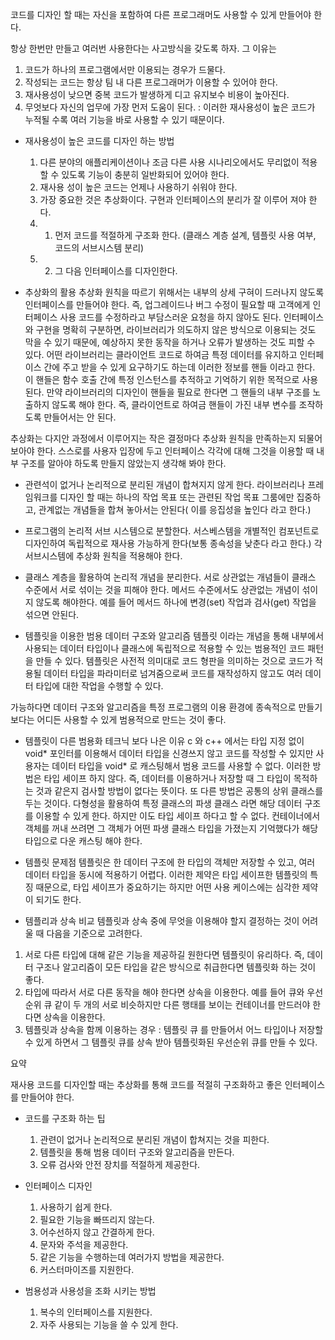 코드를 디자인 할 때는 자신을 포함하여 다른 프로그래머도 사용할 수 있게 만들어야 한다.

항상 한번만 만들고 여러번 사용한다는 사고방식을 갖도록 하자.
그 이유는 
1. 코드가 하나의 프로그램에서만 이용되는 경우가 드물다.
2. 작성되는 코드는 항상 팀 내 다른 프로그래머가 이용할 수 있어야 한다.
3. 재사용성이 낮으면 중복 코드가 발생하게 디고 유지보수 비용이 높아진다.
4. 무엇보다 자신의 업무에 가장 먼저 도움이 된다. : 이러한 재사용성이 높은 코드가 누적될 수록 여러 기능을 바로 사용할 수 있기 때문이다.

- 재사용성이 높은 코드를 디자인 하는 방법
  1. 다른 분야의 애플리케이션이나 조금 다른 사용 시나리오에서도 무리없이 적용할 수 있도록 기능이 충분히 일반화되어 있어야 한다.
  2. 재사용 성이 높은 코드는 언제나 사용하기 쉬워야 한다. 
  3. 가장 중요한 것은 추상화이다. 구현과 인터페이스의 분리가 잘 이루어 져야 한다.
    3. 1. 먼저 코드를 적절하게 구조화 한다. (클래스 계층 설계, 템플릿 사용 여부, 코드의 서브시스템 분리)
    3. 2. 그 다음 인터페이스를 디자인한다. 

- 추상화의 활용
추상화 원칙을 따르기 위해서는 내부의 상세 구혀이 드러나지 않도록 인터페이스를 만들어야 한다.
즉, 업그레이드나 버그 수정이 필요할 때 고객에게 인터페이스 사용 코드를 수정하라고 부담스러운 요청을 하지 않아도 된다.
인터페이스와 구현을 명확히 구분하면, 라이브러리가 의도하지 않은 방식으로 이용되는 것도 막을 수 있기 때문에, 예상하지 못한 동작을 하거나 오류가 발생하는 것도 피할 수 있다.
어떤 라이브러리는 클라이언트 코드로 하여금 특정 데이터를 유지하고 인터페이스 간에 주고 받을 수 있게 요구하기도 하는데 이러한 정보를 핸들 이라고 한다. 이 핸들은 함수 호출 간에 특정 인스턴스를 추적하고 기억하기 위한 목적으로 사용된다. 만약 라이브러리의 디자인이 핸들을 필요로 한다면 그 핸들의 내부 구조를 노출하지 않도록 해야 한다.
즉, 클라이언트로 하여금 핸들이 가진 내부 변수를 조작하도록 만들어서는 안 된다.

추상화는 다지안 과정에서 이루어지는 작은 결정마다 추상화 원칙을 만족하는지 되물어보아야 한다. 스스로를 사용자 입장에 두고 인터페이스 각각에 대해 그것을 이용할 때 내부 구조를 알아야 하도록 만들지 않았는지 생각해 봐야 한다.

- 관련석이 없거나 논리적으로 분리된 개념이 합쳐지지 않게 한다.
라이브러리나 프레임워크를 디자인 할 때는 하나의 작업 목표 또는 관련된 작업 목표 그룸에만 집중하고, 관계없는 개념들을 합쳐 놓아서는 안된다( 이를 응집성을 높인다 라고 한다.)

- 프로그램의 논리적 서브 시스템으로 분할한다.
서스베스템을 개별적인 컴포넌트로 디자인하여 독립적으로 재사용 가능하게 한다(보통 종속성을 낮춘다 라고 한다.)
각 서브시스템에 추상화 원칙을 적용해야 한다.

- 클래스 계층을 활용하여 논리적 개념을 분리한다.
서로 상관없는 개념들이 클래스 수준에서 서로 섞이는 것을 피해야 한다. 메서드 수준에서도 상관없는 개념이 섞이지 않도록 해야한다. 예를 들어 메서드 하나에 변경(set) 작업과 검사(get) 작업을 섞으면 안된다.

- 템플릿을 이용한 범용 데이터 구조와 알고리즘
템플릿 이라는 개념을 통해 내부에서 사용되는 데이터 타입이나 클래스에 독립적으로 적용할 수 있는 범용적인 코드 패턴을 만들 수 있다.
템플릿은 사전적 의미대로 코드 형판을 의미하는 것으로 코드가 적용될 데이터 타입을 파라미터로 넘겨줌으로써 코드를 재작성하지 않고도 여러 데이터 타입에 대한 작업을 수행할 수 있다.

가능하다면 데이터 구조와 알고리즘을 특정 프로그램의 이용 환경에 종속적으로 만들기 보다는 어디든 사용할 수 있게 범용적으로 만드는 것이 좋다.

- 템플릿이 다른 범용화 테크닉 보다 나은 이유
c 와 c++ 에서는 타입 지정 없이 void* 포인터를 이용해서 데이터 타입을 신경쓰지 않고 코드를 작성할 수 있지만 사용자는 데이터 타입을 void* 로 캐스팅해서 범용 코드를 사용할 수 없다. 이러한 방법은 타입 세이프 하지 않다. 즉, 데이터를 이용하거나 저장할 때 그 타입이 목적하는 것과 같은지 검사할 방법이 없다는 뜻이다.
또 다른 방법은 공통의 상위 클래스를 두는 것이다. 다형성을 활용하여 특정 클래스의 파생 클래스 라면 해당 데이터 구조를 이용할 수 있게 한다. 하지만 이도 타입 세이프 하다고 할 수 없다. 컨테이너에서 객체를 꺼내 쓰려면 그 객체가 어떤 파생 클래스 타입을 가졌는지 기억했다가 해당 타입으로 다운 캐스팅 해야 한다.

- 템플릿 문제점
템플릿은 한 데이터 구조에 한 타입의 객체만 저장할 수 있고, 여러 데이터 타입을 동시에 적용하기 어렵다. 이러한 제약은 타입 세이프한 템플릿의 특징 때문으로, 타입 세이프가 중요하기는 하지만 어떤 사용 케이스에는 심각한 제약이 되기도 한다. 

- 템플리과 상속 비교
템플릿과 상속 중에 무엇을 이용해야 할지 결정하는 것이 어려울 때 다음을 기준으로 고려한다.
1. 서로 다른 타입에 대해 같은 기능을 제공하길 원한다면 템플릿이 유리하다. 즉, 데이터 구조나 알고리즘이 모든 타입을 같은 방식으로 취급한다면 템플릿화 하는 것이 좋다. 
2. 타입에 따라서 서로 다른 동작을 해야 한다면 상속을 이용한다. 예를 들어 큐와 우선순위 큐 같이 두 개의 서로 비슷하지만 다른 행태를 보이는 컨테이너를 만드러야 한다면 상속을 이용한다.
3. 템플릿과 상속을 함께 이용하는 경우 : 템플릿 큐 를 만들어서 어느 타입이나 저장할 수 있게 하면서 그 템플릿 큐를 상속 받아 템플릿화된 우선순위 큐를 만들 수 있다.

요약

재사용 코드를 디자인할 때는 추상화를 통해 코드를 적절히 구조화하고 좋은 인터페이스를 만들어야 한다.
- 코드를 구조화 하는 팁
  1. 관련이 없거나 논리적으로 분리된 개념이 합쳐지는 것을 피한다.
  2. 템플릿을 통해 범용 데이터 구조와 알고리즘을 만든다.
  3. 오류 검사와 안전 장치를 적절하게 제공한다.

- 인터페이스 디자인
  1. 사용하기 쉽게 한다.
  2. 필요한 기능을 빠뜨리지 않는다.
  3. 어수선하지 않고 간결하게 한다.
  4. 문자와 주석을 제공한다.
  5. 같은 기능을 수행하는데 여러가지 방법을 제공한다.
  6. 커스터마이즈를 지원한다.

- 범용성과 사용성을 조화 시키는 방법
  1. 복수의 인터페이스를 지원한다.
  2. 자주 사용되는 기능을 쓸 수 있게 한다.

